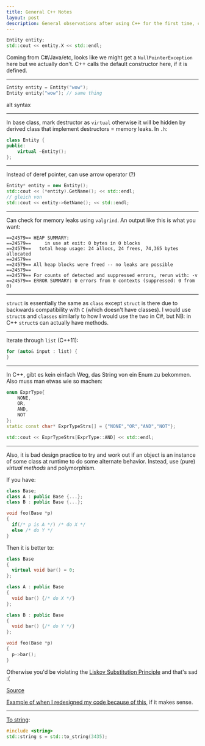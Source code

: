 ```yaml
---
title: General C++ Notes
layout: post
description: General observations after using C++ for the first time, coming from a C# background.
---
```



```cpp
Entity entity;
std::cout << entity.X << std::endl;
```

Coming from C#/Java/etc, looks like we might get a `NullPointerException` here but we actually don't. C++ calls the default constructor here, if it is defined.

---

```cpp
Entity entity = Entity("wow");
Entity entity("wow"); // same thing
```
alt syntax

---

In base class, mark destructor as `virtual` otherwise it will be hidden by derived class that implement destructors = memory leaks. In `.h`:

```cpp
class Entity {
public:
    virtual ~Entity();
};
```

---

Instead of deref pointer, can use arrow operator (?)

```cpp
Entity* entity = new Entity();
std::cout << (*entity).GetName(); << std::endl;
// gleich von
std::cout << entity->GetName(); << std::endl;
```

---

Can check for memory leaks using `valgrind`. An output like this is what you want:

```
==24579== HEAP SUMMARY:
==24579==     in use at exit: 0 bytes in 0 blocks
==24579==   total heap usage: 24 allocs, 24 frees, 74,365 bytes allocated
==24579== 
==24579== All heap blocks were freed -- no leaks are possible
==24579== 
==24579== For counts of detected and suppressed errors, rerun with: -v
==24579== ERROR SUMMARY: 0 errors from 0 contexts (suppressed: 0 from 0)
```

---

`struct` is essentially the same as `class` except `struct` is there due to backwards compatibility with `C` (which doesn't have classes). I would use `struct`s and `classes` similarly to how I would use the two in C#, but NB: in C++ `struct`s can actually have methods.

---

Iterate through `list` (C++11):

```cpp
for (auto& input : list) {
}
```

---

In C++, gibt es kein einfach Weg, das String von ein Enum zu bekommen. Also muss man etwas wie so machen:

```cpp
enum ExprType{
    NONE,
    OR,
    AND,
    NOT
};
static const char* ExprTypeStrs[] = {"NONE","OR","AND","NOT"};

std::cout << ExprTypeStrs[ExprType::AND] << std::endl;
```

---

Also, it is bad design practice to try and work out if an object is an instance of some class at runtime to do some alternate behavior. Instead, use (pure) _virtual methods_ and polymorphism.

If you have:

```cpp
class Base;
class A : public Base {...};
class B : public Base {...};

void foo(Base *p)
{
  if(/* p is A */) /* do X */
  else /* do Y */
}
```

Then it is better to:

```cpp
class Base
{
  virtual void bar() = 0;
};

class A : public Base
{
  void bar() {/* do X */}
};

class B : public Base
{
  void bar() {/* do Y */}
};

void foo(Base *p)
{
  p->bar();
}
```

Otherwise you'd be violating the [Liskov Substitution Principle](https://en.wikipedia.org/wiki/Liskov_substitution_principle) and that's sad :(

[Source](https://stackoverflow.com/a/307793/5013267)

[Example of when I redesigned my code because of this](https://github.com/pixelchai/BoolSimplifier/commit/52336085d7127d4743ed199dfa4027d7f3739f41#diff-b7a35fefbe7f65586b9610f51341db18L74), if it makes sense.

---

[To string](https://stackoverflow.com/questions/5590381/easiest-way-to-convert-int-to-string-in-c):

```cpp
#include <string>
std::string s = std::to_string(3435);
```



